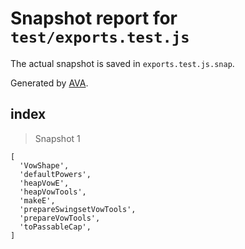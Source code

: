 # Snapshot report for `test/exports.test.js`

The actual snapshot is saved in `exports.test.js.snap`.

Generated by [AVA](https://avajs.dev).

## index

> Snapshot 1

    [
      'VowShape',
      'defaultPowers',
      'heapVowE',
      'heapVowTools',
      'makeE',
      'prepareSwingsetVowTools',
      'prepareVowTools',
      'toPassableCap',
    ]
